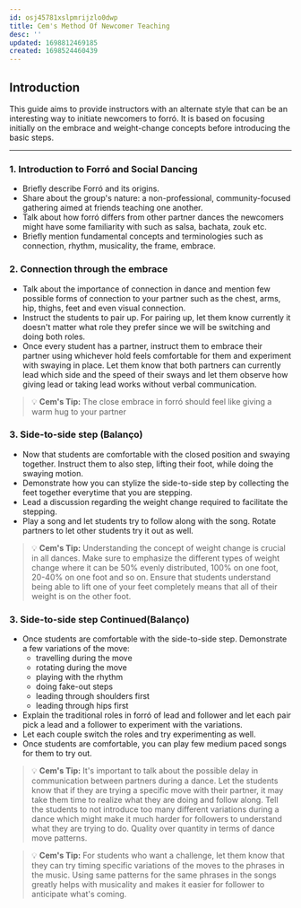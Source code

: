 ```yaml
---
id: osj45781xslpmrijzlo0dwp
title: Cem's Method Of Newcomer Teaching
desc: ''
updated: 1698812469185
created: 1698524460439
---
```

## **Introduction**

This guide aims to provide instructors with an alternate style that can be an interesting way to initiate newcomers to forró. It is based on focusing initially on the embrace and weight-change concepts before introducing the basic steps.

---

### **1. Introduction to Forró and Social Dancing**

- Briefly describe Forró and its origins.
- Share about the group's nature: a non-professional, community-focused gathering aimed at friends teaching one another.
- Talk about how forró differs from other partner dances the newcomers might have some familiarity with such as salsa, bachata, zouk etc.
- Briefly mention fundamental concepts and terminologies such as connection, rhythm, musicality, the frame, embrace.

### **2. Connection through the embrace**

- Talk about the importance of connection in dance and mention few possible forms of connection to your partner such as the chest, arms, hip, thighs, feet and even visual connection.
- Instruct the students to pair up. For pairing up, let them know currently it doesn't matter what role they prefer since we will be switching and doing both roles.
- Once every student has a partner, instruct them to embrace their partner using whichever hold feels comfortable for them and experiment with swaying in place. Let them know that both partners can currently lead which side and the speed of their sways and let them observe how giving lead or taking lead works without verbal communication.

> 💡 **Cem's Tip:** The close embrace in forró should feel like giving a warm hug to your partner

### **3. Side-to-side step (Balanço)**

- Now that students are comfortable with the closed position and swaying together. Instruct them to also step, lifting their foot, while doing the swaying motion.
- Demonstrate how you can stylize the side-to-side step by collecting the feet together everytime that you are stepping.
- Lead a discussion regarding the weight change required to facilitate the stepping.
- Play a song and let students try to follow along with the song. Rotate partners to let other students try it out as well.

> 💡 **Cem's Tip:** Understanding the concept of weight change is crucial in all dances. Make sure to emphasize the different types of weight change where it can be 50% evenly distributed, 100% on one foot, 20-40% on one foot and so on. Ensure that students understand being able to lift one of your feet completely means that all of their weight is on the other foot.

### **3. Side-to-side step Continued(Balanço)**

- Once students are comfortable with the side-to-side step. Demonstrate a few variations of the move:
  - travelling during the move
  - rotating during the move
  - playing with the rhythm
  - doing fake-out steps
  - leading through shoulders first
  - leading through hips first
- Explain the traditional roles in forró of lead and follower and let each pair pick a lead and a follower to experiment with the variations.
- Let each couple switch the roles and try experimenting as well.
- Once students are comfortable, you can play few medium paced songs for them to try out.

> 💡 **Cem's Tip:** It's important to talk about the possible delay in communication between partners during a dance. Let the students know that if they are trying a specific move with their partner, it may take them time to realize what they are doing and follow along. Tell the students to not introduce too many different variations during a dance which might make it much harder for followers to understand what they are trying to do. Quality over quantity in terms of dance move patterns.

> 💡 **Cem's Tip:** For students who want a challenge, let them know that they can try timing specific variations of the moves to the phrases in the music. Using same patterns for the same phrases in the songs greatly helps with musicality and makes it easier for follower to anticipate what's coming.
